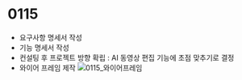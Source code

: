 # 0115

- 요구사항 명세서 작성
- 기능 명세서 작성
- 컨설팅 후 프로젝트 방향 확립 : AI 동영상 편집 기능에 초점 맞추기로 결정
- 와이어 프레임 제작
![0115_와이어프레임](./images/스크린샷_2024-01-15_오후_9.13.07.png)
